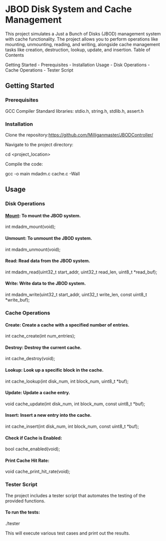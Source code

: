 # JBOD Disk System and Cache Management

This project simulates a Just a Bunch of Disks (JBOD) management system with cache functionality. The project allows you to perform operations like mounting, unmounting, reading, and writing, alongside cache management tasks like creation, destruction, lookup, update, and insertion.
Table of Contents

  Getting Started
    - Prerequisites
    - Installation
  Usage
    - Disk Operations
    - Cache Operations
    - Tester Script

## Getting Started
### Prerequisites

  GCC Compiler
  Standard libraries: stdio.h, string.h, stdlib.h, assert.h

### Installation

Clone the repository:https://github.com/Milliganmaster/JBODController/


Navigate to the project directory:


cd <project_location>

Compile the code:


gcc -o main mdadm.c cache.c -Wall

## Usage
### Disk Operations

#### <ins>Mount</ins>: To mount the JBOD system.

int mdadm_mount(void);

#### Unmount: To unmount the JBOD system.

int mdadm_unmount(void);

#### Read: Read data from the JBOD system.

int mdadm_read(uint32_t start_addr, uint32_t read_len, uint8_t *read_buf);

#### Write: Write data to the JBOD system.

int mdadm_write(uint32_t start_addr, uint32_t write_len, const uint8_t *write_buf);

### Cache Operations

#### Create: Create a cache with a specified number of entries.

int cache_create(int num_entries);

#### Destroy: Destroy the current cache.

int cache_destroy(void);

#### Lookup: Look up a specific block in the cache.

int cache_lookup(int disk_num, int block_num, uint8_t *buf);

#### Update: Update a cache entry.

void cache_update(int disk_num, int block_num, const uint8_t *buf);

#### Insert: Insert a new entry into the cache.

int cache_insert(int disk_num, int block_num, const uint8_t *buf);

#### Check if Cache is Enabled:

bool cache_enabled(void);

#### Print Cache Hit Rate:

void cache_print_hit_rate(void);

### Tester Script

The project includes a tester script that automates the testing of the provided functions.

#### To run the tests:

./tester

This will execute various test cases and print out the results.

